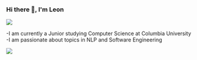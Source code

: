 ### Hi there 👋, I'm Leon 

<a href="https://github.com/antonkomarev/github-profile-views-counter">
    <img src="https://komarev.com/ghpvc/?username=llw2128&style=for-the-badge">
</a>

-I am currently a Junior studying Computer Science at Columbia University
<br>
-I am passionate about topics in NLP and Software Engineering


![](http://github-profile-summary-cards.vercel.app/api/cards/stats?username=llw2128&theme=nord_dark)
